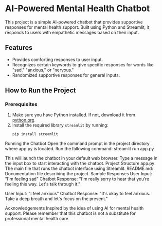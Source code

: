 # AI-Powered Mental Health Chatbot

This project is a simple AI-powered chatbot that provides supportive responses for mental health support. Built using Python and Streamlit, it responds to users with empathetic messages based on their input.

## Features
- Provides comforting responses to user input.
- Recognizes certain keywords to give specific responses for words like "sad," "anxious," or "nervous."
- Randomized supportive responses for general inputs.

## How to Run the Project

### Prerequisites
1. Make sure you have Python installed. If not, download it from [python.org](https://www.python.org/).
2. Install the required library `streamlit` by running:
   ```bash
   pip install streamlit
Running the Chatbot
Open the command prompt in the project directory where app.py is located.
Run the following command:
streamlit run app.py

This will launch the chatbot in your default web browser. Type a message in the input box to start interacting with the chatbot.
Project Structure
app.py: The main file that runs the chatbot interface using Streamlit.
README.md: Documentation file describing the project.
Sample Responses
User Input: "I'm feeling sad"
Chatbot Response: "I'm really sorry to hear that you're feeling this way. Let's talk through it."

User Input: "I feel anxious"
Chatbot Response: "It's okay to feel anxious. Take a deep breath and let's focus on the present."



Acknowledgements
Inspired by the idea of using AI for mental health support. Please remember that this chatbot is not a substitute for professional mental health care.




